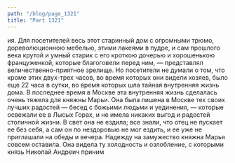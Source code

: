 ```yaml
---
path: "/blog/page_1321"
title: "Part 1321"
---
```


ия. Для посетителей весь этот старинный дом с огромными трюмо, дореволюционною мебелью, этими лакеями в пудре, и сам прошлого века крутой и умный старик с его кроткою дочерью и хорошенькою француженкой, которые благоговели перед ним, — представлял величественно-приятное зрелище. Но посетители не думали о том, что кроме этих двух-трех часов, во время которых они видели хозяев, было еще 22 часа в сутки, во время которых шла тайная внутренняя жизнь дома.
В последнее время в Москве эта внутренняя жизнь сделалась очень тяжела для княжны Марьи. Она была лишена в Москве тех своих лучших радостей — бесед с божьими людьми и уединения, — которые освежали ее в Лысых Горах, и не имела никаких выгод и радостей столичной жизни. В свет она не ездила; все знали, что отец не пускает ее без себя, а сам он по нездоровью не мог ездить, и ее уже не приглашали на обеды и вечера. Надежду на замужество княжна Марья совсем оставила. Она видела ту холодность и озлобление, с которыми князь Николай Андреич приним
